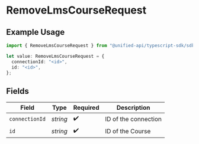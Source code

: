 # RemoveLmsCourseRequest

## Example Usage

```typescript
import { RemoveLmsCourseRequest } from "@unified-api/typescript-sdk/sdk/models/operations";

let value: RemoveLmsCourseRequest = {
  connectionId: "<id>",
  id: "<id>",
};
```

## Fields

| Field                | Type                 | Required             | Description          |
| -------------------- | -------------------- | -------------------- | -------------------- |
| `connectionId`       | *string*             | :heavy_check_mark:   | ID of the connection |
| `id`                 | *string*             | :heavy_check_mark:   | ID of the Course     |